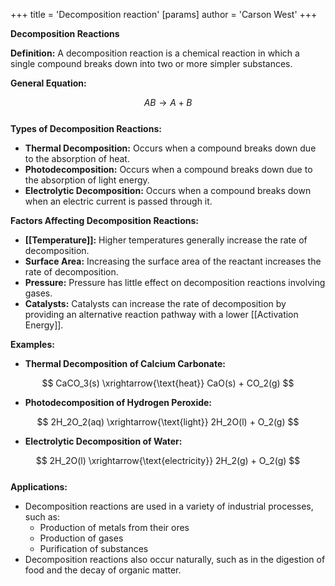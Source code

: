 +++
 title = 'Decomposition reaction'
[params]
	author = 'Carson West'
+++

**Decomposition Reactions**

**Definition:** A decomposition reaction is a chemical reaction in which a single compound breaks down into two or more simpler substances.

**General Equation:**

 $$ AB \rightarrow A + B $$  
**Types of Decomposition Reactions:**

* **Thermal Decomposition:** Occurs when a compound breaks down due to the absorption of heat.
* **Photodecomposition:** Occurs when a compound breaks down due to the absorption of light energy.
* **Electrolytic Decomposition:** Occurs when a compound breaks down when an electric current is passed through it.

**Factors Affecting Decomposition Reactions:**

* **[[Temperature]]:** Higher temperatures generally increase the rate of decomposition.
* **Surface Area:** Increasing the surface area of the reactant increases the rate of decomposition.
* **Pressure:** Pressure has little effect on decomposition reactions involving gases.
* **Catalysts:** Catalysts can increase the rate of decomposition by providing an alternative reaction pathway with a lower [[Activation Energy]].

**Examples:**

* **Thermal Decomposition of Calcium Carbonate:**

 $$ CaCO_3(s) \xrightarrow{\text{heat}} CaO(s) + CO_2(g) $$  
* **Photodecomposition of Hydrogen Peroxide:**

 $$ 2H_2O_2(aq) \xrightarrow{\text{light}} 2H_2O(l) + O_2(g) $$  
* **Electrolytic Decomposition of Water:**

 $$ 2H_2O(l) \xrightarrow{\text{electricity}} 2H_2(g) + O_2(g) $$  
**Applications:**

* Decomposition reactions are used in a variety of industrial processes, such as:
    * Production of metals from their ores
    * Production of gases
    * Purification of substances
* Decomposition reactions also occur naturally, such as in the digestion of food and the decay of organic matter.